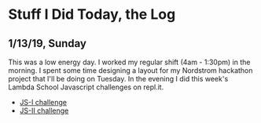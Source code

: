# Stuff I Did Today, the Log #

## 1/13/19, Sunday ##
This was a low energy day. I worked my regular shift (4am - 1:30pm) in the morning. I spent some time designing a layout for my Nordstrom hackathon project that I'll be doing on Tuesday. In the evening I did this week's Lambda School Javascript challenges on repl.it.

 * [JS-I challenge](https://repl.it/@RaneWallin/JS-I)
 * [JS-II challenge](https://repl.it/@RaneWallin/JS-II)
